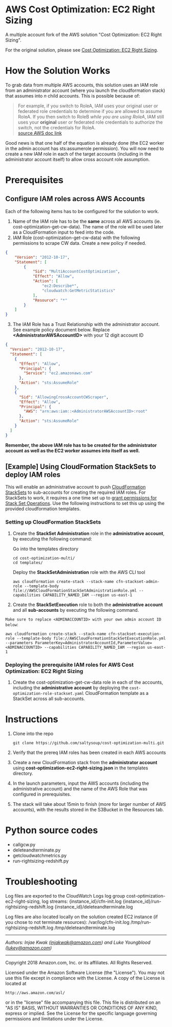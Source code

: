 # AWS Cost Optimization: EC2 Right Sizing

A multiple account fork of the AWS solution "Cost Optimization: EC2 Right Sizing".

For the original solution, please see [Cost Optimization: EC2 Right Sizing](https://aws.amazon.com/answers/account-management/cost-optimization-ec2-right-sizing/).


# How the Solution Works

To grab data from multiple AWS accounts, this solution uses an IAM role from an administrator account (where you launch the cloudformation stack) that assumes into *n* child accounts. This is possible because of:
>For example, if you switch to RoleA, IAM uses your original user or federated role credentials to determine if you are allowed to assume RoleA. If you then switch to RoleB *while you are using RoleA*, IAM still uses your **original** user or federated role credentials to authorize the switch, not the credentials for RoleA.  
[source AWS doc link](https://docs.aws.amazon.com/IAM/latest/UserGuide/id_roles_use_switch-role-console.html)

Good news is that one half of the equation is already done (the EC2 worker in the admin account has sts:assumerole permission). You will now need to create a new IAM role in each of the target accounts (including in the administrator account itself) to allow cross account role assumption.

# Prerequisites

## Configure IAM roles across AWS Accounts

Each of the following items has to be configured for the solution to work.

1. Name of the IAM role has to be the **same** across all AWS accounts (ie. cost-optimization-get-cw-data). The name of the role will be used later as a CloudFormation input to feed into the code.
2. IAM Role (cost-optimization-get-cw-data) with the following permissions to scrape CW data. Create a new policy if needed.
```json
{
    "Version": "2012-10-17",
    "Statement": [
        {
            "Sid": "MultiAccountCostOptimization",
            "Effect": "Allow",
            "Action": [
                "ec2:Describe*",
                "cloudwatch:GetMetricStatistics"
            ],
            "Resource": "*"
        }
    ]
}
```
3. The IAM Role has a Trust Relationship with the administrator account. See example policy document below. Replace **\<AdministratorAWSAccountID\>** with your 12 digit account ID

```json
{
  "Version": "2012-10-17",
  "Statement": [
    {
      "Effect": "Allow",
      "Principal": {
        "Service": "ec2.amazonaws.com"
      },
      "Action": "sts:AssumeRole"
    },
    {
      "Sid": "AllowingCrossAccountCWScraper",
      "Effect": "Allow",
      "Principal": {
        "AWS": "arn:aws:iam::<AdministratorAWSAccountID>:root"
      },
      "Action": "sts:AssumeRole"
    }
  ]
}
```
**Remember, the above IAM role has to be created for the administrator account as well as the EC2 worker assumes into itself as well.**

## [Example] Using CloudFormation StackSets to deploy IAM roles

This will enable an administrative account to push [CloudFormation StackSets](https://docs.aws.amazon.com/AWSCloudFormation/latest/UserGuide/what-is-cfnstacksets.html) to sub-accounts for creating the required IAM roles. For StackSets to work, it requires a one time set up to [grant permissions for Stack Set Operations](https://docs.aws.amazon.com/AWSCloudFormation/latest/UserGuide/stacksets-prereqs.html).
Use the following instructions to set this up using the provided cloudformation templates.

### Setting up CloudFormation StackSets

1. Create the **StackSet Administration** role in the **administrative account**, by executing the following command:

    Go into the templates directory
    ``` shell
    cd cost-optimization-multi/
    cd templates/
    ```

    Deploy the **StackSetAdministration** role with the AWS CLI tool
    ```shell
    aws cloudformation create-stack --stack-name cfn-stackset-admin-role --template-body file://AWSCloudFormationStackSetAdministrationRole.yml --capabilities CAPABILITY_NAMED_IAM --region us-east-1
    ```
    
1. Create the **StackSetExecution** role to both the **administrative account** and all **sub-accounts** by executing the following command.

`Make sure to replace <ADMINACCOUNTID> with your own admin account ID below`:

  ``` shell
  aws cloudformation create-stack --stack-name cfn-stackset-execution-role --template-body file://AWSCloudFormationStackSetExecutionRole.yml --parameters ParameterKey=AdministratorAccountId,ParameterValue=<ADMINACCOUNTID> --capabilities CAPABILITY_NAMED_IAM --region us-east-1
  ```

### Deploying the prerequisite IAM roles for AWS Cost Optimization: EC2 Right Sizing

1. Create the cost-optimization-get-cw-data role in each of the accounts, including the **administrative account** by deploying the `cost-optimization-role-stackset.yaml` CloudFormation template as a StackSet across all sub-accounts.



# Instructions

1. Clone into the repo

    ```shell
    git clone https://github.com/saltysoup/cost-optimization-multi.git
    ```

1. Verify that the prereq IAM roles has been created in each AWS accounts

1. Create a new CloudFormation stack from the **administrator account** using **cost-optimization-ec2-right-sizing.json** in the templates directory.

1. In the launch parameters, input the AWS accounts (including the administrative account) and the name of the AWS Role that was configured in prerequisites.

1. The stack will take about 15min to finish (more for larger number of AWS accounts), with the results stored in the S3Bucket in the Resources tab.

# Python source codes

- callgcw.py
- deleteandterminate.py
- getcloudwatchmetrics.py
- run-rightsizing-redshift.py

# Troubleshooting
Log files are exported to the CloudWatch Logs log group cost-optimization-ec2-right-sizing, log streams:
{instance_id}/cfn-init.log
{instance_id}/run-rightsizing-redshift.log
{instance_id}/deleteandterminate.log

Log files are also located locally on the solution created EC2 instance (if you chose to not terminate resources):
/var/log/cfn-init.log
/tmp/run-rightsizing-redshift.log
/tmp/deleteandterminate.log


***

*Authors: Injae Kwak (injakwak@amazon.com) and Luke Youngblood (lukey@amazon.com)*

***

Copyright 2018 Amazon.com, Inc. or its affiliates. All Rights Reserved.

Licensed under the Amazon Software License (the "License"). You may not use this file except in compliance with the License. A copy of the License is located at

    http://aws.amazon.com/asl/

or in the "license" file accompanying this file. This file is distributed on an "AS IS" BASIS, WITHOUT WARRANTIES OR CONDITIONS OF ANY KIND, express or implied. See the License for the specific language governing permissions and limitations under the License.
